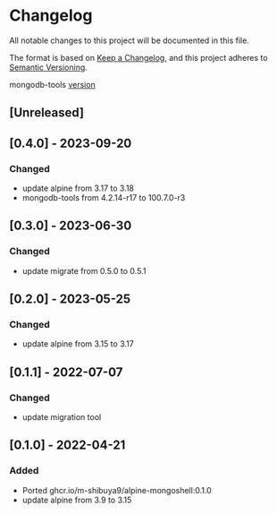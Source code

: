 # Changelog

All notable changes to this project will be documented in this file.

The format is based on [Keep a Changelog](https://keepachangelog.com/en/1.0.0/),
and this project adheres to [Semantic Versioning](https://semver.org/spec/v2.0.0.html).

mongodb-tools [version](https://pkgs.alpinelinux.org/packages?name=mongodb-tools&branch=v3.18&repo=&arch=&maintainer=)

## [Unreleased]

## [0.4.0] - 2023-09-20

### Changed

- update alpine from 3.17 to 3.18
- mongodb-tools from 4.2.14-r17 to 100.7.0-r3

## [0.3.0] - 2023-06-30

### Changed

- update migrate from 0.5.0 to 0.5.1

## [0.2.0] - 2023-05-25

### Changed

- update alpine from 3.15 to 3.17

## [0.1.1] - 2022-07-07

### Changed

- update migration tool

## [0.1.0] - 2022-04-21

### Added

- Ported ghcr.io/m-shibuya9/alpine-mongoshell:0.1.0
- update alpine from 3.9 to 3.15
